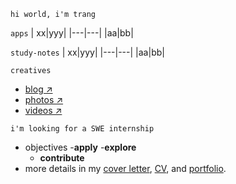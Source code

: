 `hi world, i'm trang`

`apps`
| xx|yyy|
|---|---|
|aa|bb|

`study-notes`
| xx|yyy|
|---|---|
|aa|bb|

`creatives`
  - [blog ↗]()
  - [photos ↗]()
  - [videos ↗]()

`i'm looking for a SWE internship`
- objectives
  -**apply**
  -**explore** 
  - **contribute**
- more details in my [cover letter](), [CV](), and [portfolio]().


